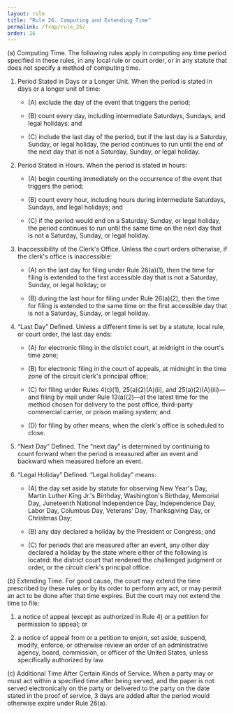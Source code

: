 ```yaml
---
layout: rule
title: "Rule 26. Computing and Extending Time"
permalink: /frap/rule_26/
order: 26
---
```


(a) Computing Time. The following rules apply in computing any time period specified in these rules, in any local rule or court order, or in any statute that does not specify a method of computing time.


1. Period Stated in Days or a Longer Unit. When the period is stated in days or a longer unit of time:


    - (A) exclude the day of the event that triggers the period;


    - (B) count every day, including intermediate Saturdays, Sundays, and legal holidays; and


    - (C) include the last day of the period, but if the last day is a Saturday, Sunday, or legal holiday, the period continues to run until the end of the next day that is not a Saturday, Sunday, or legal holiday.


2. Period Stated in Hours. When the period is stated in hours:


    - (A) begin counting immediately on the occurrence of the event that triggers the period;


    - (B) count every hour, including hours during intermediate Saturdays, Sundays, and legal holidays; and


    - (C) if the period would end on a Saturday, Sunday, or legal holiday, the period continues to run until the same time on the next day that is not a Saturday, Sunday, or legal holiday.


3. Inaccessibility of the Clerk's Office. Unless the court orders otherwise, if the clerk's office is inaccessible:


    - (A) on the last day for filing under Rule 26(a)(1), then the time for filing is extended to the first accessible day that is not a Saturday, Sunday, or legal holiday; or


    - (B) during the last hour for filing under Rule 26(a)(2), then the time for filing is extended to the same time on the first accessible day that is not a Saturday, Sunday, or legal holiday.


4. “Last Day” Defined. Unless a different time is set by a statute, local rule, or court order, the last day ends:


    - (A) for electronic filing in the district court, at midnight in the court's time zone;


    - (B) for electronic filing in the court of appeals, at midnight in the time zone of the circuit clerk's principal office;


    - (C) for filing under Rules 4(c)(1), 25(a)(2)(A)(ii), and 25(a)(2)(A)(iii)—and filing by mail under Rule 13(a)(2)—at the latest time for the method chosen for delivery to the post office, third-party commercial carrier, or prison mailing system; and


    - (D) for filing by other means, when the clerk's office is scheduled to close.


5. “Next Day” Defined. The “next day” is determined by continuing to count forward when the period is measured after an event and backward when measured before an event.


6. “Legal Holiday” Defined. “Legal holiday” means:


    - (A) the day set aside by statute for observing New Year's Day, Martin Luther King Jr.'s Birthday, Washington's Birthday, Memorial Day, Juneteenth National Independence Day, Independence Day, Labor Day, Columbus Day, Veterans’ Day, Thanksgiving Day, or Christmas Day;


    - (B) any day declared a holiday by the President or Congress; and


    - (C) for periods that are measured after an event, any other day declared a holiday by the state where either of the following is located: the district court that rendered the challenged judgment or order, or the circuit clerk's principal office.


(b) Extending Time. For good cause, the court may extend the time prescribed by these rules or by its order to perform any act, or may permit an act to be done after that time expires. But the court may not extend the time to file:


1. a notice of appeal (except as authorized in Rule 4) or a petition for permission to appeal; or


2. a notice of appeal from or a petition to enjoin, set aside, suspend, modify, enforce, or otherwise review an order of an administrative agency, board, commission, or officer of the United States, unless specifically authorized by law.


(c) Additional Time After Certain Kinds of Service. When a party may or must act within a specified time after being served, and the paper is not served electronically on the party or delivered to the party on the date stated in the proof of service, 3 days are added after the period would otherwise expire under Rule 26(a).

